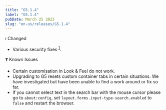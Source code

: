 ```yaml
---
title: "G5.1.4"
label: "G5.1.4"
pubDate: March 25 2023
slug: "en-us/releases/G5.1.4"
---
```


ℹ️ Changed

* Various security fixes <sup>[1](https://www.mozilla.org/en-US/security/advisories/mfsa2023-10/)</sup>.

❓ Known Issues


* Certain customisation in Look & Feel do not work.
* Upgrading to G5 resets custom container tabs in certain situations. We have investigated but have been unable to find a work around or fix so far.
* If you cannot select text in the search bar with the mouse cursor please go to `about:config`, set `layout.forms.input-type-search.enabled` to `false` and restart the browser.
